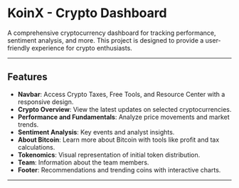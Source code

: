 # KoinX - Crypto Dashboard

A comprehensive cryptocurrency dashboard for tracking performance, sentiment analysis, and more. This project is designed to provide a user-friendly experience for crypto enthusiasts.

---

## Features

- **Navbar**: Access Crypto Taxes, Free Tools, and Resource Center with a responsive design.
- **Crypto Overview**: View the latest updates on selected cryptocurrencies.
- **Performance and Fundamentals**: Analyze price movements and market trends.
- **Sentiment Analysis**: Key events and analyst insights.
- **About Bitcoin**: Learn more about Bitcoin with tools like profit and tax calculations.
- **Tokenomics**: Visual representation of initial token distribution.
- **Team**: Information about the team members.
- **Footer**: Recommendations and trending coins with interactive charts.

---
